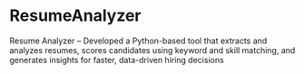 # ResumeAnalyzer
Resume Analyzer – Developed a Python-based tool that extracts and analyzes resumes, scores candidates using keyword and skill matching, and generates insights for faster, data-driven hiring decisions
